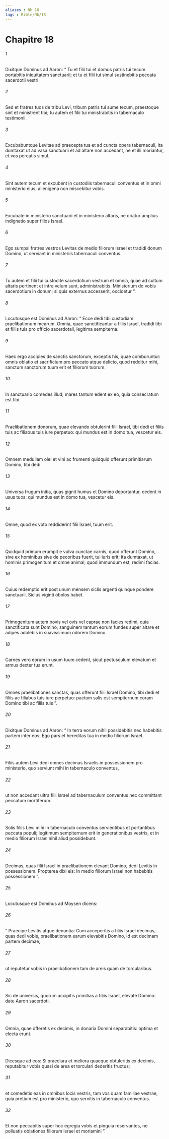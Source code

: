 ```yaml
---
aliases : Nb 18
tags : Bible/Nb/18
---
```


# Chapitre 18

###### 1
Dixitque Dominus ad Aaron: “ Tu et filii tui et domus patris tui tecum portabitis iniquitatem sanctuarii; et tu et filii tui simul sustinebitis peccata sacerdotii vestri. 
###### 2
Sed et fratres tuos de tribu Levi, tribum patris tui sume tecum, praestoque sint et ministrent tibi; tu autem et filii tui ministrabitis in tabernaculo testimonii. 
###### 3
Excubabuntque Levitae ad praecepta tua et ad cuncta opera tabernaculi, ita dumtaxat ut ad vasa sanctuarii et ad altare non accedant, ne et illi moriantur, et vos pereatis simul. 
###### 4
Sint autem tecum et excubent in custodiis tabernaculi conventus et in omni ministerio eius; alienigena non miscebitur vobis. 
###### 5
Excubate in ministerio sanctuarii et in ministerio altaris, ne oriatur amplius indignatio super filios Israel. 
###### 6
Ego sumpsi fratres vestros Levitas de medio filiorum Israel et tradidi donum Domino, ut serviant in ministeriis tabernaculi conventus. 
###### 7
Tu autem et filii tui custodite sacerdotium vestrum et omnia, quae ad cultum altaris pertinent et intra velum sunt, administrabitis. Ministerium do vobis sacerdotium in donum; si quis externus accesserit, occidetur ”.
###### 8
Locutusque est Dominus ad Aaron: “ Ecce dedi tibi custodiam praelibationum mearum. Omnia, quae sanctificantur a filiis Israel, tradidi tibi et filiis tuis pro officio sacerdotali, legitima sempiterna. 
###### 9
Haec ergo accipies de sanctis sanctorum, exceptis his, quae comburuntur: omnis oblatio et sacrificium pro peccato atque delicto, quod redditur mihi, sanctum sanctorum tuum erit et filiorum tuorum.
###### 10
In sanctuario comedes illud; mares tantum edent ex eo, quia consecratum est tibi.
###### 11
Praelibationem donorum, quae elevando obtulerint filii Israel, tibi dedi et filiis tuis ac filiabus tuis iure perpetuo: qui mundus est in domo tua, vescetur eis. 
###### 12
Omnem medullam olei et vini ac frumenti quidquid offerunt primitiarum Domino, tibi dedi. 
###### 13
Universa frugum initia, quas gignit humus et Domino deportantur, cedent in usus tuos: qui mundus est in domo tua, vescetur eis. 
###### 14
Omne, quod ex voto reddiderint filii Israel, tuum erit. 
###### 15
Quidquid primum erumpit e vulva cunctae carnis, quod offerunt Domino, sive ex hominibus sive de pecoribus fuerit, tui iuris erit; ita dumtaxat, ut hominis primogenitum et omne animal, quod immundum est, redimi facias. 
###### 16
Cuius redemptio erit post unum mensem siclis argenti quinque pondere sanctuarii. Siclus viginti obolos habet. 
###### 17
Primogenitum autem bovis vel ovis vel caprae non facies redimi, quia sanctificata sunt Domino; sanguinem tantum eorum fundes super altare et adipes adolebis in suavissimum odorem Domino. 
###### 18
Carnes vero eorum in usum tuum cedent, sicut pectusculum elevatum et armus dexter tua erunt. 
###### 19
Omnes praelibationes sanctas, quas offerunt filii Israel Domino, tibi dedi et filiis ac filiabus tuis iure perpetuo: pactum salis est sempiternum coram Domino tibi ac filiis tuis ”.
###### 20
Dixitque Dominus ad Aaron: “ In terra eorum nihil possidebitis nec habebitis partem inter eos: Ego pars et hereditas tua in medio filiorum Israel. 
###### 21
Filiis autem Levi dedi omnes decimas Israelis in possessionem pro ministerio, quo serviunt mihi in tabernaculo conventus, 
###### 22
ut non accedant ultra filii Israel ad tabernaculum conventus nec committant peccatum mortiferum. 
###### 23
Solis filiis Levi mihi in tabernaculo conventus servientibus et portantibus peccata populi; legitimum sempiternum erit in generationibus vestris, et in medio filiorum Israel nihil aliud possidebunt. 
###### 24
Decimas, quas filii Israel in praelibationem elevant Domino, dedi Levitis in possessionem. Propterea dixi eis: In medio filiorum Israel non habebitis possessionem ”.
###### 25
Locutusque est Dominus ad Moysen dicens: 
###### 26
“ Praecipe Levitis atque denuntia: Cum acceperitis a filiis Israel decimas, quas dedi vobis, praelibationem earum elevabitis Domino, id est decimam partem decimae, 
###### 27
ut reputetur vobis in praelibationem tam de areis quam de torcularibus. 
###### 28
Sic de universis, quorum accipitis primitias a filiis Israel, elevate Domino: date Aaron sacerdoti. 
###### 29
Omnia, quae offeretis ex decimis, in donaria Domini separabitis: optima et electa erunt.
###### 30
Dicesque ad eos: Si praeclara et meliora quaeque obtuleritis ex decimis, reputabitur vobis quasi de area et torculari dederitis fructus; 
###### 31
et comedetis eas in omnibus locis vestris, tam vos quam familiae vestrae, quia pretium est pro ministerio, quo servitis in tabernaculo conventus. 
###### 32
Et non peccabitis super hoc egregia vobis et pinguia reservantes, ne polluatis oblationes filiorum Israel et moriamini ”.
